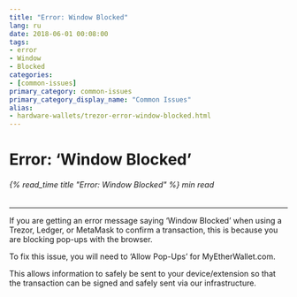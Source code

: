 ```yaml
---
title: "Error: Window Blocked"
lang: ru
date: 2018-06-01 00:08:00
tags:
- error
- Window
- Blocked
categories:
- [common-issues]
primary_category: common-issues
primary_category_display_name: "Common Issues"
alias:
- hardware-wallets/trezor-error-window-blocked.html
---
```


# __Error: ‘Window Blocked’__
###### {% read_time title "Error: Window Blocked" %} min read
***

If you are getting an error message saying ‘Window Blocked’ when using a Trezor, Ledger, or MetaMask to confirm a transaction, this is because you are blocking pop-ups with the browser. 

To fix this issue, you will need to ‘Allow Pop-Ups’ for MyEtherWallet.com.

This allows information to safely be sent to your device/extension so that the transaction can be signed and safely sent via our infrastructure.
